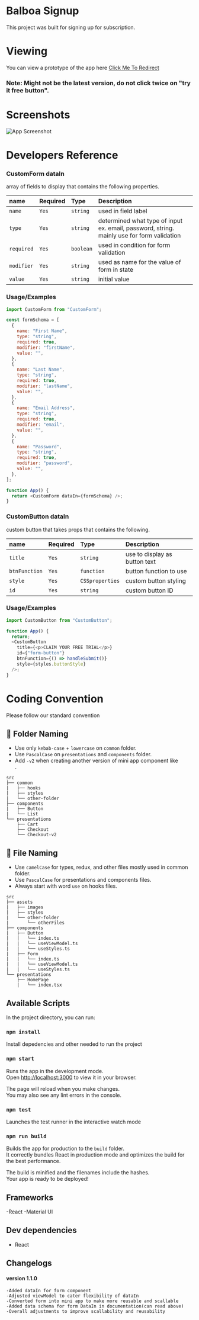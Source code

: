 # Balboa Signup

This project was built for signing up for subscription.

# Viewing

You can view a prototype of the app here [Click Me To Redirect](https://venerable-jelly-b73269.netlify.app/)

### Note: Might not be the latest version, do not click twice on "try it free button".

# Screenshots

![App Screenshot](https://i.ibb.co/26C9WB5/sample.png[/img][/url])

# Developers Reference

### CustomForm dataIn

array of fields to display that contains the following properties.

| name       | Required | Type      | Description                                                                               |
| :--------- | :------- | :-------- | :---------------------------------------------------------------------------------------- |
| `name`     | `Yes`    | `string`  | used in field label                                                                       |
| `type`     | `Yes`    | `string`  | determined what type of input ex. email, password, string. mainly use for form validation |
| `required` | `Yes`    | `boolean` | used in condition for form validation                                                     |
| `modifier` | `Yes`    | `string`  | used as name for the value of form in state                                               |
| `value`    | `Yes`    | `string`  | initial value                                                                             |

### Usage/Examples

```javascript
import CustomForm from "CustomForm";

const formSchema = [
  {
    name: "First Name",
    type: "string",
    required: true,
    modifier: "firstName",
    value: "",
  },
  {
    name: "Last Name",
    type: "string",
    required: true,
    modifier: "lastName",
    value: "",
  },
  {
    name: "Email Address",
    type: "string",
    required: true,
    modifier: "email",
    value: "",
  },
  {
    name: "Password",
    type: "string",
    required: true,
    modifier: "password",
    value: "",
  },
];

function App() {
  return <CustomForm dataIn={formSchema} />;
}
```

### CustomButton dataIn

custom button that takes props that contains the following.

| name          | Required | Type            | Description                   |
| :------------ | :------- | :-------------- | :---------------------------- |
| `title`       | `Yes`    | `string`        | use to display as button text |
| `btnFunction` | `Yes`    | `function`      | button function to use        |
| `style`       | `Yes`    | `CSSproperties` | custom button styling         |
| `id`          | `Yes`    | `string`        | custom button ID              |

### Usage/Examples

```javascript
import CustomButton from "CustomButton";

function App() {
  return;
  <CustomButton
    title={<p>CLAIM YOUR FREE TRIAL</p>}
    id={"form-button"}
    btnFunction={() => handleSubmit()}
    style={styles.buttonStyle}
  />;
}
```

# Coding Convention

Please follow our standard convention

## 📁 Folder Naming

- Use only `kebab-case` + `lowercase` on `common` folder.
- Use `PascalCase` on `presentations` and `components` folder.
- Add `-v2` when creating another version of mini app component like <Form>.

```
src
├── common
|   ├── hooks
|   ├── styles
|   └── other-folder
├── components
|   ├── Button
|   └── List
└── presentations
    ├── Cart
    ├── Checkout
    └── Checkout-v2
```

## 📄 File Naming

- Use `camelCase` for types, redux, and other files mostly used in common folder.
- Use `PascalCase` for presentations and components files.
- Always start with word `use` on hooks files.

```
src
├── assets
|   ├── images
|   ├── styles
|   └── other-folder
|       └── otherFiles
├── components
|   ├── Button
|   |   └── index.ts
|   |   └── useViewModel.ts
|   |   └── useStyles.ts
|   ├── Form
|   |   └── index.ts
|   |   └── useViewModel.ts
|   |   └── useStyles.ts
└── presentations
    ├── HomePage
    |   └── index.tsx
```

## Available Scripts

In the project directory, you can run:

### `npm install`

Install depedencies and other needed to run the project

### `npm start`

Runs the app in the development mode.\
Open [http://localhost:3000](http://localhost:3000) to view it in your browser.

The page will reload when you make changes.\
You may also see any lint errors in the console.

### `npm test`

Launches the test runner in the interactive watch mode

### `npm run build`

Builds the app for production to the `build` folder.\
It correctly bundles React in production mode and optimizes the build for the best performance.

The build is minified and the filenames include the hashes.\
Your app is ready to be deployed!

## Frameworks

-React
-Material UI

## Dev dependencies

- React

## Changelogs

#### version 1.1.0

    -Added dataIn for form component
    -Adjusted viewModel to cater flexibility of dataIn
    -Converted form into mini app to make more reusable and scallable
    -Added data schema for form DataIn in documentation(can read above)
    -Overall adjustments to improve scallability and reusability
